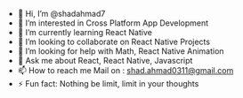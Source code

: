 - 👋 Hi, I’m @shadahmad7
- 👀 I’m interested in Cross Platform App Development
- 🌱 I’m currently learning React Native 
- 💞️ I’m looking to collaborate on React Native Projects
- 🤔 I’m looking for help with Math, React Native Animation
- 💬 Ask me about React, React Native, Javascript
- 📫 How to reach me Mail on : shad.ahmad0311@gmail.com
- ⚡ Fun fact: Nothing be limit, limit in your thoughts

<!---
shadahmad7/shadahmad7 is a ✨ special ✨ repository because its `README.md` (this file) appears on your GitHub profile.
You can click the Preview link to take a look at your changes.
--->
